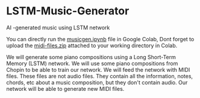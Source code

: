 # LSTM-Music-Generator
AI -generated music using LSTM network

You can directly run the [musicgen.ipynb](https://github.com/ninjacode01/LSTM-Music-Generator/blob/main/musicgen.ipynb) file in Google Colab, Dont forget to upload the [midi-files.zip](https://github.com/ninjacode01/LSTM-Music-Generator/blob/main/midi_files.zip) attached to your working directory in Colab.

We will generate some piano compositions using a Long Short-Term Memory (LSTM) network. We will use some piano compositions from Chopin to be able to train our network. We will feed the network with MIDI files. These files are not audio files. They contain all the information, notes, chords, etc about a music composition, but they don't contain audio. Our network will be able to generate new MIDI files.
